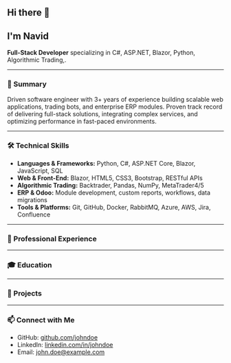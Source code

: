 ## Hi there 👋

## I'm Navid

**Full-Stack Developer** specializing in C#, ASP.NET, Blazor, Python, Algorithmic Trading,.

---

### 📄 Summary

Driven software engineer with 3+ years of experience building scalable web applications, trading bots, and enterprise ERP modules. Proven track record of delivering full-stack solutions, integrating complex services, and optimizing performance in fast-paced environments.

---

### 🛠️ Technical Skills

* **Languages & Frameworks:** Python, C#, ASP.NET Core, Blazor, JavaScript, SQL
* **Web & Front-End:** Blazor, HTML5, CSS3, Bootstrap, RESTful APIs
* **Algorithmic Trading:** Backtrader, Pandas, NumPy, MetaTrader4/5
* **ERP & Odoo:** Module development, custom reports, workflows, data migrations
* **Tools & Platforms:** Git, GitHub, Docker, RabbitMQ, Azure, AWS, Jira, Confluence

---

### 💼 Professional Experience


---

### 🎓 Education


---

### 📂 Projects


---

### 📫 Connect with Me

* GitHub: [github.com/johndoe]()
* LinkedIn: [linkedin.com/in/johndoe]()
* Email: [john.doe@example.com](mailto:)

<!--
**Navid-Alipour-96/Navid-Alipour-96** is a ✨ _special_ ✨ repository because its `README.md` (this file) appears on your GitHub profile.

Here are some ideas to get you started:

- 🔭 I’m currently working on ...
- 🌱 I’m currently learning ...
- 👯 I’m looking to collaborate on ...
- 🤔 I’m looking for help with ...
- 💬 Ask me about ...
- 📫 How to reach me: ...
- 😄 Pronouns: ...
- ⚡ Fun fact: ...
-->
